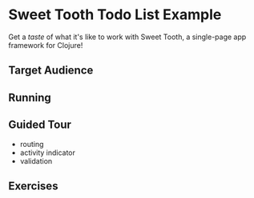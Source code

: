 # Sweet Tooth Todo List Example

Get a _taste_ of what it's like to work with Sweet Tooth, a
single-page app framework for Clojure!

## Target Audience

## Running



## Guided Tour

* routing
* activity indicator
* validation

## Exercises
